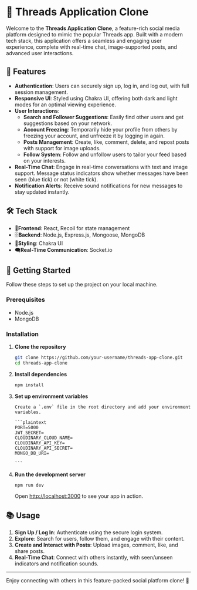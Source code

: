 # 🧵 Threads Application Clone

Welcome to the **Threads Application Clone**, a feature-rich social media platform designed to mimic the popular Threads app. Built with a modern tech stack, this application offers a seamless and engaging user experience, complete with real-time chat, image-supported posts, and advanced user interactions.

## 🌟 Features

- **Authentication**: Users can securely sign up, log in, and log out, with full session management.
- **Responsive UI**: Styled using Chakra UI, offering both dark and light modes for an optimal viewing experience.
- **User Interactions**:
  - **Search and Follower Suggestions**: Easily find other users and get suggestions based on your network.
  - **Account Freezing**: Temporarily hide your profile from others by freezing your account, and unfreeze it by logging in again.
  - **Posts Management**: Create, like, comment, delete, and repost posts with support for image uploads.
  - **Follow System**: Follow and unfollow users to tailor your feed based on your interests.
- **Real-Time Chat**: Engage in real-time conversations with text and image support. Message status indicators show whether messages have been seen (blue tick) or not (white tick).
- **Notification Alerts**: Receive sound notifications for new messages to stay updated instantly.

## 🛠 Tech Stack

- 💫**Frontend**: React, Recoil for state management
- 🗄️**Backend**: Node.js, Express.js, Mongoose, MongoDB
- 🎨**Styling**: Chakra UI
- 🗨️**Real-Time Communication**: Socket.io

## 🚀 Getting Started

Follow these steps to set up the project on your local machine.

### Prerequisites

- Node.js
- MongoDB

### Installation

1.  **Clone the repository**

    ```bash
    git clone https://github.com/your-username/threads-app-clone.git
    cd threads-app-clone
    ```

2.  **Install dependencies**

    ```bash
    npm install
    ```

3.  **Set up environment variables**

        Create a `.env` file in the root directory and add your environment variables.

        ```plaintext
        PORT=5000
        JWT_SECRET=
        CLOUDINARY_CLOUD_NAME=
        CLOUDINARY_API_KEY=
        CLOUDINARY_API_SECRET=
        MONGO_DB_URI=

        ```

4.  **Run the development server**

    ```bash
    npm run dev
    ```

    Open [http://localhost:3000](http://localhost:3000) to see your app in action.

## 📚 Usage

1. **Sign Up / Log In**: Authenticate using the secure login system.
2. **Explore**: Search for users, follow them, and engage with their content.
3. **Create and Interact with Posts**: Upload images, comment, like, and share posts.
4. **Real-Time Chat**: Connect with others instantly, with seen/unseen indicators and notification sounds.

---

Enjoy connecting with others in this feature-packed social platform clone! 🚀
